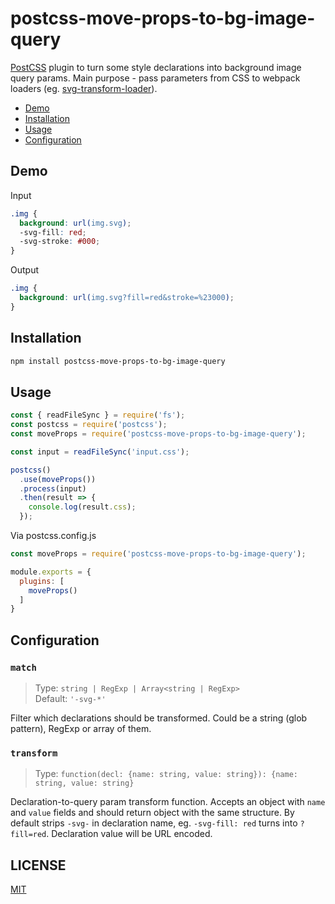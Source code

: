 # postcss-move-props-to-bg-image-query

[PostCSS](https://github.com/postcss/postcss) plugin to turn some style 
declarations into background image query params. Main purpose - pass parameters 
from CSS to webpack loaders (eg. [svg-transform-loader](https://github.com/kisenka/svg-mixer/tree/master/packages/svg-transform-loader)).

- [Demo](#demo)
- [Installation](#installation)
- [Usage](#usage)
- [Configuration](#configuration)

## Demo

Input
```css
.img {
  background: url(img.svg); 
  -svg-fill: red;
  -svg-stroke: #000;
}
```

Output
```css
.img {
  background: url(img.svg?fill=red&stroke=%23000);
}
```

## Installation

```sh
npm install postcss-move-props-to-bg-image-query
```

## Usage

```js
const { readFileSync } = require('fs');
const postcss = require('postcss');
const moveProps = require('postcss-move-props-to-bg-image-query');

const input = readFileSync('input.css');

postcss()
  .use(moveProps())
  .process(input)
  .then(result => {
    console.log(result.css);
  });
```

Via postcss.config.js

```js
const moveProps = require('postcss-move-props-to-bg-image-query');

module.exports = {
  plugins: [
    moveProps()
  ]
}
```

## Configuration

### `match`

> Type: `string | RegExp | Array<string | RegExp>`<br>
> Default: `'-svg-*'`

Filter which declarations should be transformed. Could be a string (glob pattern), 
RegExp or array of them.

### `transform`

> Type: `function(decl: {name: string, value: string}): {name: string, value: string}`<br>

Declaration-to-query param transform function. Accepts an object with `name` and 
`value` fields and should return object with the same structure. By default strips 
`-svg-` in declaration name, eg. `-svg-fill: red` turns into `?fill=red`. Declaration 
value will be URL encoded.

## LICENSE

[MIT](LICENSE)
